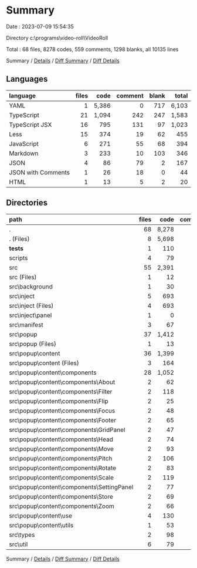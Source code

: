 # Summary

Date : 2023-07-09 15:54:35

Directory c:\\programs\\video-roll\\VideoRoll

Total : 68 files,  8278 codes, 559 comments, 1298 blanks, all 10135 lines

Summary / [Details](details.md) / [Diff Summary](diff.md) / [Diff Details](diff-details.md)

## Languages
| language | files | code | comment | blank | total |
| :--- | ---: | ---: | ---: | ---: | ---: |
| YAML | 1 | 5,386 | 0 | 717 | 6,103 |
| TypeScript | 21 | 1,094 | 242 | 247 | 1,583 |
| TypeScript JSX | 16 | 795 | 131 | 97 | 1,023 |
| Less | 15 | 374 | 19 | 62 | 455 |
| JavaScript | 6 | 271 | 55 | 68 | 394 |
| Markdown | 3 | 233 | 10 | 103 | 346 |
| JSON | 4 | 86 | 79 | 2 | 167 |
| JSON with Comments | 1 | 26 | 18 | 0 | 44 |
| HTML | 1 | 13 | 5 | 2 | 20 |

## Directories
| path | files | code | comment | blank | total |
| :--- | ---: | ---: | ---: | ---: | ---: |
| . | 68 | 8,278 | 559 | 1,298 | 10,135 |
| . (Files) | 8 | 5,698 | 111 | 823 | 6,632 |
| __tests__ | 1 | 110 | 13 | 23 | 146 |
| scripts | 4 | 79 | 6 | 30 | 115 |
| src | 55 | 2,391 | 429 | 422 | 3,242 |
| src (Files) | 1 | 12 | 8 | 2 | 22 |
| src\\background | 1 | 30 | 13 | 12 | 55 |
| src\\inject | 5 | 693 | 168 | 179 | 1,040 |
| src\\inject (Files) | 4 | 693 | 168 | 178 | 1,039 |
| src\\inject\\panel | 1 | 0 | 0 | 1 | 1 |
| src\\manifest | 3 | 67 | 6 | 2 | 75 |
| src\\popup | 37 | 1,412 | 205 | 187 | 1,804 |
| src\\popup (Files) | 1 | 13 | 5 | 2 | 20 |
| src\\popup\\content | 36 | 1,399 | 200 | 185 | 1,784 |
| src\\popup\\content (Files) | 3 | 164 | 39 | 26 | 229 |
| src\\popup\\content\\components | 28 | 1,052 | 117 | 138 | 1,307 |
| src\\popup\\content\\components\\About | 2 | 62 | 5 | 3 | 70 |
| src\\popup\\content\\components\\Filter | 2 | 118 | 5 | 12 | 135 |
| src\\popup\\content\\components\\Flip | 2 | 25 | 5 | 4 | 34 |
| src\\popup\\content\\components\\Focus | 2 | 48 | 5 | 8 | 61 |
| src\\popup\\content\\components\\Footer | 2 | 65 | 5 | 10 | 80 |
| src\\popup\\content\\components\\GridPanel | 2 | 47 | 33 | 6 | 86 |
| src\\popup\\content\\components\\Head | 2 | 74 | 6 | 9 | 89 |
| src\\popup\\content\\components\\Move | 2 | 93 | 5 | 12 | 110 |
| src\\popup\\content\\components\\Pitch | 2 | 106 | 5 | 17 | 128 |
| src\\popup\\content\\components\\Rotate | 2 | 83 | 22 | 14 | 119 |
| src\\popup\\content\\components\\Scale | 2 | 119 | 5 | 15 | 139 |
| src\\popup\\content\\components\\SettingPanel | 2 | 77 | 6 | 11 | 94 |
| src\\popup\\content\\components\\Store | 2 | 69 | 5 | 8 | 82 |
| src\\popup\\content\\components\\Zoom | 2 | 66 | 5 | 9 | 80 |
| src\\popup\\content\\use | 4 | 130 | 20 | 11 | 161 |
| src\\popup\\content\\utils | 1 | 53 | 24 | 10 | 87 |
| src\\types | 2 | 98 | 10 | 21 | 129 |
| src\\util | 6 | 79 | 19 | 19 | 117 |

Summary / [Details](details.md) / [Diff Summary](diff.md) / [Diff Details](diff-details.md)